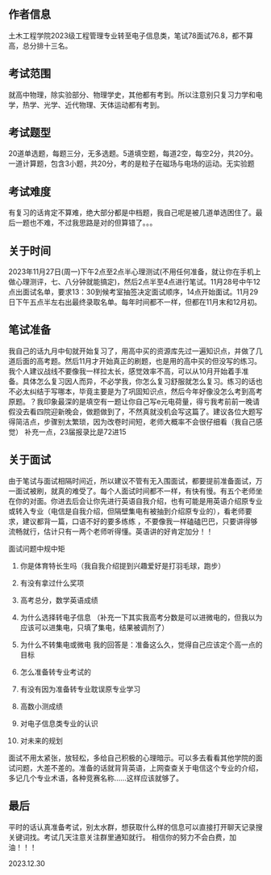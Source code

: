 ## 作者信息

土木工程学院2023级工程管理专业转至电子信息类，笔试78面试76.8，都不算高，总分排十三名。

## **考试范围**

就高中物理，除实验部分、物理学史，其他都有考到。所以注意别只复习力学和电学，热学、光学、近代物理、天体运动都有考到。

## **考试题型**

20道单选题，每题三分，无多选题。5道填空题，每道2空，每空2分，共20分。一道计算题，包含3小题，共20分，考的是粒子在磁场与电场的运动。无实验题

## 考试难度

有复习的话肯定不算难，绝大部分都是中档题，我自己呢是被几道单选困住了。最后一题也不难，不过我思路是对的但算错了。。。

## 关于时间

2023年11月27日(周一)下午2点至2点半心理测试(不用任何准备，就让你在手机上做心理测评，七、八分钟就能搞定)，然后2点半至4点进行笔试。11月28号中午12点出面试名单，要求13：30到候考室抽签决定面试顺序，14点开始面试。11月29日下午五点半左右出最终录取名单。每年时间都不一样，但都在11月末和12月初。

## **笔试准备**

我自己的话九月中旬就开始复习了，用高中买的资源库先过一遍知识点，并做了几道后面的高考题。然后11月才开始真正的刷题，也是用的高中买的但没写的练习。我个人建议战线不要像我一样拉太长，感觉效率不高，可以从10月开始着手准备。具体怎么复习因人而异，不必学我，你怎么复习舒服就怎么复习。练习的话也不必太纠结于写哪本，毕竟主要是为了巩固知识点，然后今年好像没怎么考到高考原题。？我印象最深的是填空有一题让你自己写e元电荷量，得亏我考前前一晚请假没去看四院迎新晚会，做题做到了，不然真就没机会写这篇了。建议各位大题写得简洁点，步骤别太繁琐，因为改卷时间短，老师大概率不会很仔细看（我自己感觉）
补充一点，23届报录比是72进15

## **关于面试**

由于笔试与面试相隔时间近，所以建议不管有无入围面试，都要提前准备面试，万一面试被刷，就真的难受了。每个人面试时间都不一样，有快有慢。有五个老师坐在你的对面。你进去后会让你先进行英语自我介绍，也有可能是用英语介绍原专业或转入专业（电信是自我介绍，但隔壁集电有被抽到介绍原专业的），看老师要求，建议都背一篇，口语不好的要多练练 ，不要像我一样磕磕巴巴，只要讲得够流畅就行，估计只有一两个老师听得懂。英语讲的好肯定加分！！

面试问题中规中矩

1. 你是体育特长生吗（我自我介绍提到兴趣爱好是打羽毛球，跑步）

2. 有没有拿过什么奖项

3. 高考总分，数学英语成绩

4. 为什么选择转电子信息
（补充一下其实我高考分数是可以进微电的，但我以为应该可以进集电，只填了集电，结果被调剂了）

5. 为什么不转集电或微电
我的回答是：准备这么久，觉得自己应该定个高一点的目标

6. 怎么准备转专业考试的

7. 有没有因为准备转专业耽误原专业学习

8. 高数小测成绩

9. 对电子信息类专业的认识

10. 对未来的规划

面试不用太紧张，放轻松，多给自己积极的心理暗示。可以多去看看其他学院的面试问题，大差不差的。准备的话就背背英语，上网查查关于电信这个专业的介绍，多记几个专业术语，各种竞赛名称……这样应该就够了。

## 最后

平时的话认真准备考试，别太水群，想获取什么样的信息可以直接打开聊天记录搜关键词找。考试几天注意关注群里通知就行。
相信你的努力不会白费，加油！！！

2023.12.30
